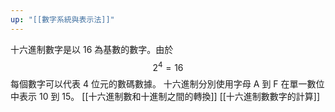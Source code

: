 ```yaml
---
up: "[[數字系統與表示法]]"
---
```

十六進制數字是以 16 為基數的數字。由於 $$2^{4}=16$$每個數字可以代表 4 位元的數碼數據。
十六進制分別使用字母 A 到 F 在單一數位中表示 10 到 15。
[[十六進制數和十進制之間的轉換]]
[[十六進制數數字的計算]]




